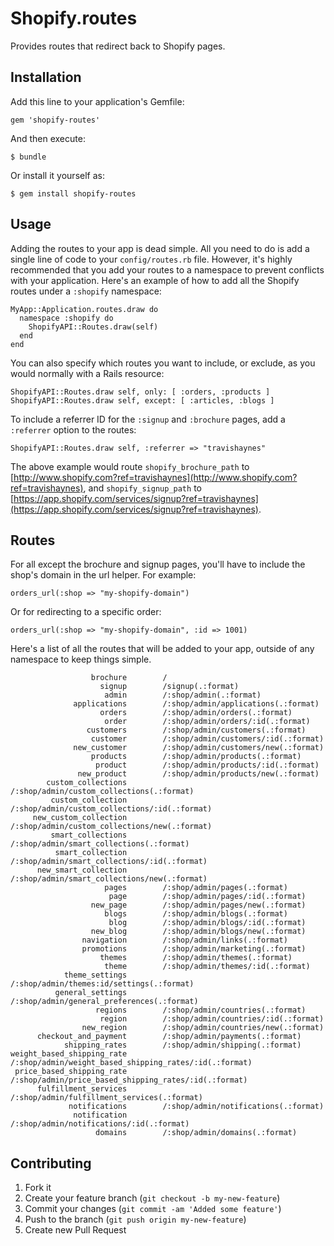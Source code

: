 # Shopify.routes

Provides routes that redirect back to Shopify pages.

## Installation

Add this line to your application's Gemfile:

    gem 'shopify-routes'

And then execute:

    $ bundle

Or install it yourself as:

    $ gem install shopify-routes

## Usage

Adding the routes to your app is dead simple. All you need to do is add a single
line of code to your `config/routes.rb` file. However, it's highly recommended
that you add your routes to a namespace to prevent conflicts with your
application. Here's an example of how to add all the Shopify routes under a
`:shopify` namespace:

    MyApp::Application.routes.draw do
      namespace :shopify do
        ShopifyAPI::Routes.draw(self)
      end
    end

You can also specify which routes you want to include, or exclude, as you would
normally with a Rails resource:

    ShopifyAPI::Routes.draw self, only: [ :orders, :products ]
    ShopifyAPI::Routes.draw self, except: [ :articles, :blogs ]

To include a referrer ID for the `:signup` and `:brochure` pages, add a
`:referrer` option to the routes:

    ShopifyAPI::Routes.draw self, :referrer => "travishaynes"

The above example would route `shopify_brochure_path` to
[http://www.shopify.com?ref=travishaynes](http://www.shopify.com?ref=travishaynes),
and `shopify_signup_path` to
[https://app.shopify.com/services/signup?ref=travishaynes](https://app.shopify.com/services/signup?ref=travishaynes).

## Routes

For all except the brochure and signup pages, you'll have to include the shop's
domain in the url helper. For example:

    orders_url(:shop => "my-shopify-domain")

Or for redirecting to a specific order:

    orders_url(:shop => "my-shopify-domain", :id => 1001)

Here's a list of all the routes that will be added to your app, outside of any
namespace to keep things simple.

                      brochure        /
                        signup        /signup(.:format)
                         admin        /:shop/admin(.:format)
                  applications        /:shop/admin/applications(.:format)
                        orders        /:shop/admin/orders(.:format)
                         order        /:shop/admin/orders/:id(.:format)
                     customers        /:shop/admin/customers(.:format)
                      customer        /:shop/admin/customers/:id(.:format)
                  new_customer        /:shop/admin/customers/new(.:format)
                      products        /:shop/admin/products(.:format)
                       product        /:shop/admin/products/:id(.:format)
                   new_product        /:shop/admin/products/new(.:format)
            custom_collections        /:shop/admin/custom_collections(.:format)
             custom_collection        /:shop/admin/custom_collections/:id(.:format)
         new_custom_collection        /:shop/admin/custom_collections/new(.:format)
             smart_collections        /:shop/admin/smart_collections(.:format)
              smart_collection        /:shop/admin/smart_collections/:id(.:format)
          new_smart_collection        /:shop/admin/smart_collections/new(.:format)
                         pages        /:shop/admin/pages(.:format)
                          page        /:shop/admin/pages/:id(.:format)
                      new_page        /:shop/admin/pages/new(.:format)
                         blogs        /:shop/admin/blogs(.:format)
                          blog        /:shop/admin/blogs/:id(.:format)
                      new_blog        /:shop/admin/blogs/new(.:format)
                    navigation        /:shop/admin/links(.:format)
                    promotions        /:shop/admin/marketing(.:format)
                        themes        /:shop/admin/themes(.:format)
                         theme        /:shop/admin/themes/:id(.:format)
                theme_settings        /:shop/admin/themes:id/settings(.:format)
              general_settings        /:shop/admin/general_preferences(.:format)
                       regions        /:shop/admin/countries(.:format)
                        region        /:shop/admin/countries/:id(.:format)
                    new_region        /:shop/admin/countries/new(.:format)
          checkout_and_payment        /:shop/admin/payments(.:format)
                shipping_rates        /:shop/admin/shipping(.:format)
    weight_based_shipping_rate        /:shop/admin/weight_based_shipping_rates/:id(.:format)
     price_based_shipping_rate        /:shop/admin/price_based_shipping_rates/:id(.:format)
          fulfillment_services        /:shop/admin/fulfillment_services(.:format)
                 notifications        /:shop/admin/notifications(.:format)
                  notification        /:shop/admin/notifications/:id(.:format)
                       domains        /:shop/admin/domains(.:format)


## Contributing

1. Fork it
2. Create your feature branch (`git checkout -b my-new-feature`)
3. Commit your changes (`git commit -am 'Added some feature'`)
4. Push to the branch (`git push origin my-new-feature`)
5. Create new Pull Request
